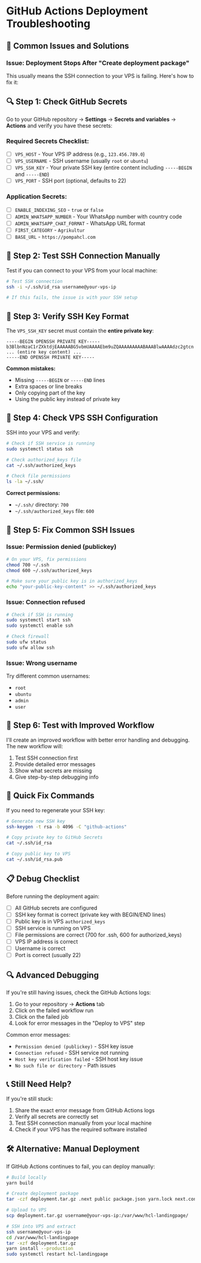 # GitHub Actions Deployment Troubleshooting

## 🚨 Common Issues and Solutions

### Issue: Deployment Stops After "Create deployment package"

This usually means the SSH connection to your VPS is failing. Here's how to fix it:

## 🔍 Step 1: Check GitHub Secrets

Go to your GitHub repository → **Settings** → **Secrets and variables** → **Actions** and verify you have these secrets:

### Required Secrets Checklist:
- [ ] `VPS_HOST` - Your VPS IP address (e.g., `123.456.789.0`)
- [ ] `VPS_USERNAME` - SSH username (usually `root` or `ubuntu`)
- [ ] `VPS_SSH_KEY` - Your private SSH key (entire content including `-----BEGIN` and `-----END`)
- [ ] `VPS_PORT` - SSH port (optional, defaults to 22)

### Application Secrets:
- [ ] `ENABLE_INDEXING_SEO` - `true` or `false`
- [ ] `ADMIN_WHATSAPP_NUMBER` - Your WhatsApp number with country code
- [ ] `ADMIN_WHATSAPP_CHAT_FORMAT` - WhatsApp URL format
- [ ] `FIRST_CATEGORY` - `Agrikultur`
- [ ] `BASE_URL` - `https://pompahcl.com`

## 🔧 Step 2: Test SSH Connection Manually

Test if you can connect to your VPS from your local machine:

```bash
# Test SSH connection
ssh -i ~/.ssh/id_rsa username@your-vps-ip

# If this fails, the issue is with your SSH setup
```

## 🔧 Step 3: Verify SSH Key Format

The `VPS_SSH_KEY` secret must contain the **entire private key**:

```
-----BEGIN OPENSSH PRIVATE KEY-----
b3BlbnNzaC1rZXktdjEAAAAABG5vbmUAAAAEbm9uZQAAAAAAAAABAAABlwAAAAdzc2gtcn
... (entire key content) ...
-----END OPENSSH PRIVATE KEY-----
```

**Common mistakes:**
- Missing `-----BEGIN` or `-----END` lines
- Extra spaces or line breaks
- Only copying part of the key
- Using the public key instead of private key

## 🔧 Step 4: Check VPS SSH Configuration

SSH into your VPS and verify:

```bash
# Check if SSH service is running
sudo systemctl status ssh

# Check authorized_keys file
cat ~/.ssh/authorized_keys

# Check file permissions
ls -la ~/.ssh/
```

**Correct permissions:**
- `~/.ssh/` directory: `700`
- `~/.ssh/authorized_keys` file: `600`

## 🔧 Step 5: Fix Common SSH Issues

### Issue: Permission denied (publickey)

```bash
# On your VPS, fix permissions
chmod 700 ~/.ssh
chmod 600 ~/.ssh/authorized_keys

# Make sure your public key is in authorized_keys
echo "your-public-key-content" >> ~/.ssh/authorized_keys
```

### Issue: Connection refused

```bash
# Check if SSH is running
sudo systemctl start ssh
sudo systemctl enable ssh

# Check firewall
sudo ufw status
sudo ufw allow ssh
```

### Issue: Wrong username

Try different common usernames:
- `root`
- `ubuntu`
- `admin`
- `user`

## 🔧 Step 6: Test with Improved Workflow

I'll create an improved workflow with better error handling and debugging. The new workflow will:

1. Test SSH connection first
2. Provide detailed error messages
3. Show what secrets are missing
4. Give step-by-step debugging info

## 🚀 Quick Fix Commands

If you need to regenerate your SSH key:

```bash
# Generate new SSH key
ssh-keygen -t rsa -b 4096 -C "github-actions"

# Copy private key to GitHub Secrets
cat ~/.ssh/id_rsa

# Copy public key to VPS
cat ~/.ssh/id_rsa.pub
```

## 📋 Debug Checklist

Before running the deployment again:

- [ ] All GitHub secrets are configured
- [ ] SSH key format is correct (private key with BEGIN/END lines)
- [ ] Public key is in VPS `authorized_keys`
- [ ] SSH service is running on VPS
- [ ] File permissions are correct (700 for .ssh, 600 for authorized_keys)
- [ ] VPS IP address is correct
- [ ] Username is correct
- [ ] Port is correct (usually 22)

## 🔍 Advanced Debugging

If you're still having issues, check the GitHub Actions logs:

1. Go to your repository → **Actions** tab
2. Click on the failed workflow run
3. Click on the failed job
4. Look for error messages in the "Deploy to VPS" step

Common error messages:
- `Permission denied (publickey)` - SSH key issue
- `Connection refused` - SSH service not running
- `Host key verification failed` - SSH host key issue
- `No such file or directory` - Path issues

## 📞 Still Need Help?

If you're still stuck:

1. Share the exact error message from GitHub Actions logs
2. Verify all secrets are correctly set
3. Test SSH connection manually from your local machine
4. Check if your VPS has the required software installed

## 🛠️ Alternative: Manual Deployment

If GitHub Actions continues to fail, you can deploy manually:

```bash
# Build locally
yarn build

# Create deployment package
tar -czf deployment.tar.gz .next public package.json yarn.lock next.config.js tsconfig.json

# Upload to VPS
scp deployment.tar.gz username@your-vps-ip:/var/www/hcl-landingpage/

# SSH into VPS and extract
ssh username@your-vps-ip
cd /var/www/hcl-landingpage
tar -xzf deployment.tar.gz
yarn install --production
sudo systemctl restart hcl-landingpage
```

